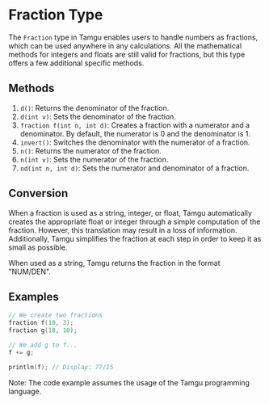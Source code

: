 # Fraction Type

The `Fraction` type in Tamgu enables users to handle numbers as fractions, which can be used anywhere in any calculations. All the mathematical methods for integers and floats are still valid for fractions, but this type offers a few additional specific methods.

## Methods

1. `d()`: Returns the denominator of the fraction.
2. `d(int v)`: Sets the denominator of the fraction.
3. `fraction f(int n, int d)`: Creates a fraction with a numerator and a denominator. By default, the numerator is 0 and the denominator is 1.
4. `invert()`: Switches the denominator with the numerator of a fraction.
5. `n()`: Returns the numerator of the fraction.
6. `n(int v)`: Sets the numerator of the fraction.
7. `nd(int n, int d)`: Sets the numerator and denominator of a fraction.

## Conversion

When a fraction is used as a string, integer, or float, Tamgu automatically creates the appropriate float or integer through a simple computation of the fraction. However, this translation may result in a loss of information. Additionally, Tamgu simplifies the fraction at each step in order to keep it as small as possible.

When used as a string, Tamgu returns the fraction in the format "NUM/DEN".

## Examples

```cpp
// We create two fractions
fraction f(10, 3);
fraction g(18, 10);

// We add g to f...
f += g;

println(f); // Display: 77/15
```

Note: The code example assumes the usage of the Tamgu programming language.
